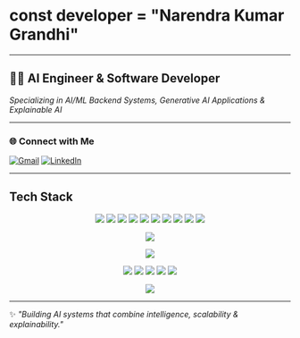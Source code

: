 # const developer = "Narendra Kumar Grandhi"

---

## 👨‍💻 AI Engineer & Software Developer  
*Specializing in AI/ML Backend Systems, Generative AI Applications & Explainable AI*

---

### 🌐 Connect with Me  
[![Gmail](https://img.shields.io/badge/Gmail-D14836?style=for-the-badge&logo=gmail&logoColor=white)](mailto:grandhinarendrakumar@gmail.com) 
[![LinkedIn](https://img.shields.io/badge/LinkedIn-0A66C2?style=for-the-badge&logo=linkedin&logoColor=white)](https://linkedin.com/in/narendra-kumar-grandhi/)  

---

## Tech Stack  

<p align="center">
  <!-- AI / ML -->
  <img src="https://img.shields.io/badge/HuggingFace-ffcc00?style=for-the-badge&logo=huggingface&logoColor=black"/>
  <img src="https://img.shields.io/badge/Scikit--learn-F7931E?style=for-the-badge&logo=scikitlearn&logoColor=white"/>
  <img src="https://img.shields.io/badge/LangChain-000000?style=for-the-badge&logo=chainlink&logoColor=white"/>
  <img src="https://img.shields.io/badge/LangGraph-blue?style=for-the-badge"/>
  <img src="https://img.shields.io/badge/RAG-FF5733?style=for-the-badge"/>
  <img src="https://img.shields.io/badge/ChromaDB-00C853?style=for-the-badge"/>
  <img src="https://img.shields.io/badge/FAISS-3366FF?style=for-the-badge"/>
  <img src="https://img.shields.io/badge/CrewAI-4B0082?style=for-the-badge"/>
  <img src="https://img.shields.io/badge/Twilio%20AI-F22F46?style=for-the-badge&logo=twilio&logoColor=white"/>
  <img src="https://img.shields.io/badge/Explainable%20AI%20(SHAP%2C%20LIME)-008080?style=for-the-badge"/>
</p>

<p align="center">
  <!-- Frameworks / Libraries -->
  <img src="https://skillicons.dev/icons?i=spring,fastapi,react" />
</p>

<p align="center">
  <!-- Languages -->
  <img src="https://skillicons.dev/icons?i=python,java,mysql,html,css,js" />
</p>

<p align="center">
  <!-- Tools & Platforms -->
  <img src="https://skillicons.dev/icons?i=git,docker,postman,vscode,mongodb" />
  <img src="https://img.shields.io/badge/PostHog-ff3366?style=for-the-badge&logo=posthog&logoColor=white"/>
  <img src="https://img.shields.io/badge/Cursor%20IDE-000000?style=for-the-badge"/>
  <img src="https://img.shields.io/badge/ElasticSearch-005571?style=for-the-badge&logo=elasticsearch&logoColor=white"/>
  <img src="https://img.shields.io/badge/N8N%20Automation-EA4AAA?style=for-the-badge&logo=n8n&logoColor=white"/>
</p>

<p align="center">
  <!-- Cloud -->
  <img src="https://img.shields.io/badge/AWS-Basics-FF9900?style=for-the-badge&logo=amazonaws&logoColor=white"/>
</p>

---

✨ *"Building AI systems that combine intelligence, scalability & explainability."*  
